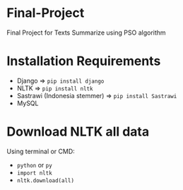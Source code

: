 # Final-Project
Final Project for Texts Summarize using PSO algorithm 

# Installation Requirements 
* Django => `pip install django`
* NLTK => `pip install nltk`
* Sastrawi (Indonesia stemmer) => `pip install Sastrawi`
* MySQL

# Download NLTK all data
Using terminal or CMD:
* `python` or `py`
* `import nltk`
* `nltk.download(all)`
